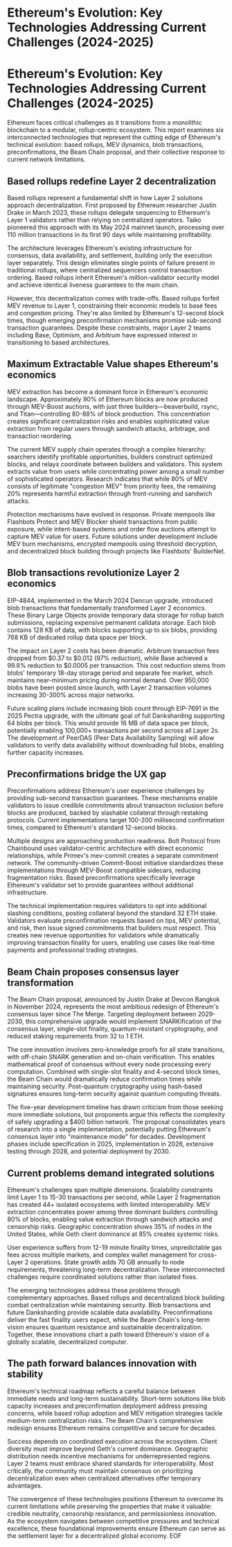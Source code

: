 # Ethereum's Evolution: Key Technologies Addressing Current Challenges (2024-2025)
# Ethereum's Evolution: Key Technologies Addressing Current Challenges (2024-2025)

Ethereum faces critical challenges as it transitions from a monolithic blockchain to a modular, rollup-centric ecosystem. This report examines six interconnected technologies that represent the cutting edge of Ethereum's technical evolution: based rollups, MEV dynamics, blob transactions, preconfirmations, the Beam Chain proposal, and their collective response to current network limitations.

## Based rollups redefine Layer 2 decentralization

Based rollups represent a fundamental shift in how Layer 2 solutions approach decentralization. First proposed by Ethereum researcher Justin Drake in March 2023, these rollups delegate sequencing to Ethereum's Layer 1 validators rather than relying on centralized operators. Taiko pioneered this approach with its May 2024 mainnet launch, processing over 110 million transactions in its first 90 days while maintaining profitability.

The architecture leverages Ethereum's existing infrastructure for consensus, data availability, and settlement, building only the execution layer separately. This design eliminates single points of failure present in traditional rollups, where centralized sequencers control transaction ordering. Based rollups inherit Ethereum's million-validator security model and achieve identical liveness guarantees to the main chain.

However, this decentralization comes with trade-offs. Based rollups forfeit MEV revenue to Layer 1, constraining their economic models to base fees and congestion pricing. They're also limited by Ethereum's 12-second block times, though emerging preconfirmation mechanisms promise sub-second transaction guarantees. Despite these constraints, major Layer 2 teams including Base, Optimism, and Arbitrum have expressed interest in transitioning to based architectures.

## Maximum Extractable Value shapes Ethereum's economics

MEV extraction has become a dominant force in Ethereum's economic landscape. Approximately 90% of Ethereum blocks are now produced through MEV-Boost auctions, with just three builders—beaverbuild, rsync, and Titan—controlling 80-88% of block production. This concentration creates significant centralization risks and enables sophisticated value extraction from regular users through sandwich attacks, arbitrage, and transaction reordering.

The current MEV supply chain operates through a complex hierarchy: searchers identify profitable opportunities, builders construct optimized blocks, and relays coordinate between builders and validators. This system extracts value from users while concentrating power among a small number of sophisticated operators. Research indicates that while 80% of MEV consists of legitimate "congestion MEV" from priority fees, the remaining 20% represents harmful extraction through front-running and sandwich attacks.

Protection mechanisms have evolved in response. Private mempools like Flashbots Protect and MEV Blocker shield transactions from public exposure, while intent-based systems and order flow auctions attempt to capture MEV value for users. Future solutions under development include MEV burn mechanisms, encrypted mempools using threshold decryption, and decentralized block building through projects like Flashbots' BuilderNet.

## Blob transactions revolutionize Layer 2 economics

EIP-4844, implemented in the March 2024 Dencun upgrade, introduced blob transactions that fundamentally transformed Layer 2 economics. These Binary Large Objects provide temporary data storage for rollup batch submissions, replacing expensive permanent calldata storage. Each blob contains 128 KB of data, with blocks supporting up to six blobs, providing 768 KB of dedicated rollup data space per block.

The impact on Layer 2 costs has been dramatic. Arbitrum transaction fees dropped from $0.37 to $0.012 (97% reduction), while Base achieved a 99.8% reduction to $0.0005 per transaction. This cost reduction stems from blobs' temporary 18-day storage period and separate fee market, which maintains near-minimum pricing during normal demand. Over 950,000 blobs have been posted since launch, with Layer 2 transaction volumes increasing 30-300% across major networks.

Future scaling plans include increasing blob count through EIP-7691 in the 2025 Pectra upgrade, with the ultimate goal of full Danksharding supporting 64 blobs per block. This would provide 16 MB of data space per block, potentially enabling 100,000+ transactions per second across all Layer 2s. The development of PeerDAS (Peer Data Availability Sampling) will allow validators to verify data availability without downloading full blobs, enabling further capacity increases.

## Preconfirmations bridge the UX gap

Preconfirmations address Ethereum's user experience challenges by providing sub-second transaction guarantees. These mechanisms enable validators to issue credible commitments about transaction inclusion before blocks are produced, backed by slashable collateral through restaking protocols. Current implementations target 100-200 millisecond confirmation times, compared to Ethereum's standard 12-second blocks.

Multiple designs are approaching production readiness. Bolt Protocol from Chainbound uses validator-centric architecture with direct economic relationships, while Primev's mev-commit creates a separate commitment network. The community-driven Commit-Boost initiative standardizes these implementations through MEV-Boost compatible sidecars, reducing fragmentation risks. Based preconfirmations specifically leverage Ethereum's validator set to provide guarantees without additional infrastructure.

The technical implementation requires validators to opt into additional slashing conditions, posting collateral beyond the standard 32 ETH stake. Validators evaluate preconfirmation requests based on tips, MEV potential, and risk, then issue signed commitments that builders must respect. This creates new revenue opportunities for validators while dramatically improving transaction finality for users, enabling use cases like real-time payments and professional trading strategies.

## Beam Chain proposes consensus layer transformation

The Beam Chain proposal, announced by Justin Drake at Devcon Bangkok in November 2024, represents the most ambitious redesign of Ethereum's consensus layer since The Merge. Targeting deployment between 2029-2030, this comprehensive upgrade would implement SNARKification of the consensus layer, single-slot finality, quantum-resistant cryptography, and reduced staking requirements from 32 to 1 ETH.

The core innovation involves zero-knowledge proofs for all state transitions, with off-chain SNARK generation and on-chain verification. This enables mathematical proof of consensus without every node processing every computation. Combined with single-slot finality and 4-second block times, the Beam Chain would dramatically reduce confirmation times while maintaining security. Post-quantum cryptography using hash-based signatures ensures long-term security against quantum computing threats.

The five-year development timeline has drawn criticism from those seeking more immediate solutions, but proponents argue this reflects the complexity of safely upgrading a $400 billion network. The proposal consolidates years of research into a single implementation, potentially putting Ethereum's consensus layer into "maintenance mode" for decades. Development phases include specification in 2025, implementation in 2026, extensive testing through 2028, and potential deployment by 2030.

## Current problems demand integrated solutions

Ethereum's challenges span multiple dimensions. Scalability constraints limit Layer 1 to 15-30 transactions per second, while Layer 2 fragmentation has created 44+ isolated ecosystems with limited interoperability. MEV extraction concentrates power among three dominant builders controlling 80% of blocks, enabling value extraction through sandwich attacks and censorship risks. Geographic concentration shows 35% of nodes in the United States, while Geth client dominance at 85% creates systemic risks.

User experience suffers from 12-19 minute finality times, unpredictable gas fees across multiple markets, and complex wallet management for cross-Layer 2 operations. State growth adds 70 GB annually to node requirements, threatening long-term decentralization. These interconnected challenges require coordinated solutions rather than isolated fixes.

The emerging technologies address these problems through complementary approaches. Based rollups and decentralized block building combat centralization while maintaining security. Blob transactions and future Danksharding provide scalable data availability. Preconfirmations deliver the fast finality users expect, while the Beam Chain's long-term vision ensures quantum resistance and sustainable decentralization. Together, these innovations chart a path toward Ethereum's vision of a globally scalable, decentralized computer.

## The path forward balances innovation with stability

Ethereum's technical roadmap reflects a careful balance between immediate needs and long-term sustainability. Short-term solutions like blob capacity increases and preconfirmation deployment address pressing concerns, while based rollup adoption and MEV mitigation strategies tackle medium-term centralization risks. The Beam Chain's comprehensive redesign ensures Ethereum remains competitive and secure for decades.

Success depends on coordinated execution across the ecosystem. Client diversity must improve beyond Geth's current dominance. Geographic distribution needs incentive mechanisms for underrepresented regions. Layer 2 teams must embrace shared standards for interoperability. Most critically, the community must maintain consensus on prioritizing decentralization even when centralized alternatives offer temporary advantages.

The convergence of these technologies positions Ethereum to overcome its current limitations while preserving the properties that make it valuable: credible neutrality, censorship resistance, and permissionless innovation. As the ecosystem navigates between competitive pressures and technical excellence, these foundational improvements ensure Ethereum can serve as the settlement layer for a decentralized global economy.
EOF
